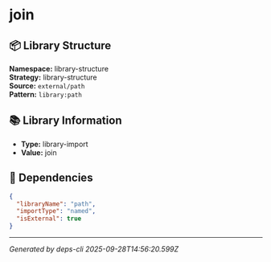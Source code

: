 # join

## 📦 Library Structure

**Namespace:** library-structure  
**Strategy:** library-structure  
**Source:** `external/path`  
**Pattern:** `library:path`

## 📚 Library Information

- **Type:** library-import
- **Value:** join

## 🔗 Dependencies

```json
{
  "libraryName": "path",
  "importType": "named",
  "isExternal": true
}
```

---
*Generated by deps-cli 2025-09-28T14:56:20.599Z*
